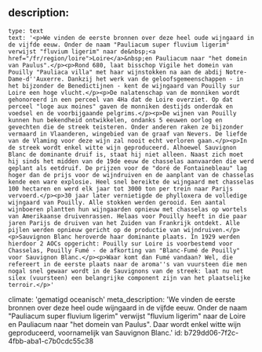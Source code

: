 description:
  -
    type: text
    text: '<p>We vinden de eerste bronnen over deze heel oude wijngaard in de vijfde eeuw. Onder de naam "Pauliacum super fluvium ligerim" verwijst "fluvium ligerim" naar de&nbsp;<a href="/fr/region/loire">Loire</a>&nbsp;en Pauliacum naar "het domein van Paulus".</p><p>Rond 680, laat bisschop Vigile het domein van Pouilly "Pauliaca villa" met haar wijnstokken na aan de abdij Notre-Dame-d''Auxerre. Dankzij het werk van de geloofsgemeenschappen - in het bijzonder de Benedictijnen - kent de wijngaard van Pouilly sur Loire een hoge vlucht.</p><p>De nalatenschap van de monniken wordt gehonoreerd in een perceel van 4Ha dat de Loire overziet. Op dat perceel "loge aux moines" gaven de monniken destijds onderdak en voedsel en de voorbijgaande pelgrims.</p><p>De wijnen van Pouilly kunnen hun bekendheid ontwikkelen, ondanks 5 eeuwen oorlog en gevechten die de streek teisteren. Onder anderen raken ze bijzonder vermaard in Vlaanderen, wingebied van de graaf van Nevers. De liefde van de Vlaming voor deze wijn zal nooit echt verloren gaan.</p><p>In de streek wordt enkel witte wijn geproduceerd. Alhoewel Sauvignon Blanc de dominante druif is, staat hij niet alleen. Naast zich moet hij sinds het midden van de 19de eeuw de chasselas aanvaarden die werd geplant als eetdruif. De prijzen voor de "doré de Fontainebleau" lag hoger dan de prijs voor de wijndruiven en de aanplant van de chasselas kende een ware explosie. Heel snel bereikte de wijngaard met chasselas 100 hectaren en werd elk jaar tot 3000 ton per trein naar Parijs vervoerd.</p><p>30 jaar later vernietigde de phylloxera de volledige wijngaard van Pouilly. Alle stokken werden gerooid. Een aantal wijnboeren plantten hun wijngaarden opnieuw met chasselas op wortels van Amerikaanse druivenrassen. Helaas voor Pouilly heeft in die paar jaren Parijs de druiven van het Zuiden van Frankrijk ontdekt. Alle pijlen werden opnieuw gericht op de productie van wijndruiven.</p><p>Sauvignon Blanc heroverde haar dominante plaats. In 1929 werden hierdoor 2 AOCs opgericht: Pouilly sur Loire is voorbestemd voor Chasselas, Pouilly Fumé - de afkorting van "Blanc-Fumé de Pouilly" voor Sauvignon Blanc.</p><p>Waar komt dan Fumé vandaan? Wel, die refereert in de eerste plaats naar de aroma''s van vuursteen die men nogal snel gewaar wordt in de Sauvignons van de streek: laat nu net silex (vuursteen) een belangrijke component zijn van het plaatselijke terroir.</p>'
climate: 'gematigd oceanisch'
meta_description: 'We vinden de eerste bronnen over deze heel oude wijngaard in de vijfde eeuw. Onder de naam "Pauliacum super fluvium ligerim" verwijst "fluvium ligerim" naar de Loire en Pauliacum naar "het domein van Paulus". Daar wordt enkel witte wijn geproduceerd, voornamelijk van Sauvignon Blanc.'
id: b729dd06-7f2c-4fbb-aba1-c7b0cdc55c38

